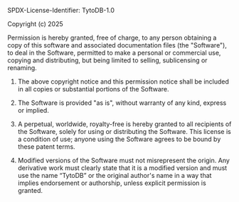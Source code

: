 SPDX-License-Identifier: TytoDB-1.0

Copyright (c) 2025

Permission is hereby granted, free of charge, to any person obtaining a copy of this software and associated documentation files (the "Software"), to deal in the Software, permitted to make a personal or commercial use, copying and distributing, but being limited to selling, sublicensing or renaming. 

1. The above copyright notice and this permission notice shall be included in all copies or substantial portions of the Software. 

2. The Software is provided "as is", without warranty of any kind, express or implied. 

3. A perpetual, worldwide, royalty-free is hereby granted to all recipients of the Software, solely for using or distributing the Software. This license is a condition of use; anyone using the Software agrees to be bound by these patent terms.

4. Modified versions of the Software must not misrepresent the origin. Any derivative work must clearly state that it is a modified version and must use the name “TytoDB” or the original author's name in a way that implies endorsement or authorship, unless explicit permission is granted.
